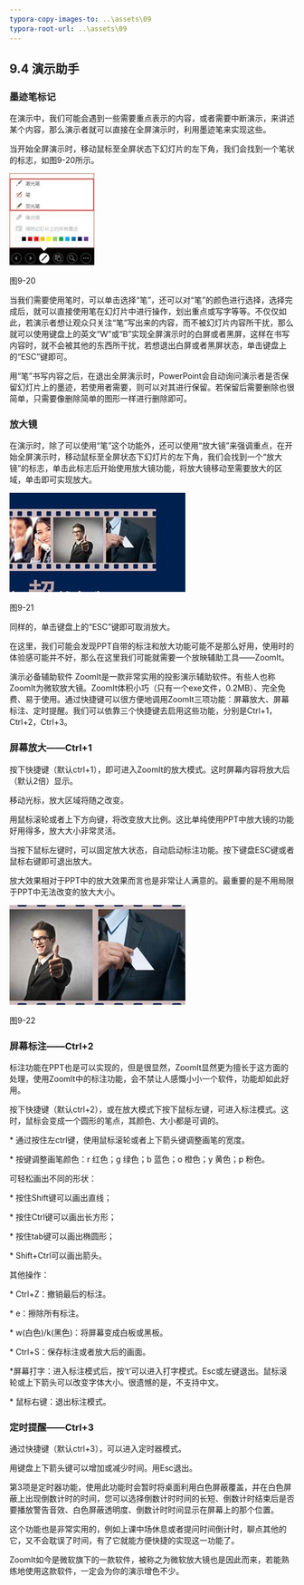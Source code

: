 ```yaml
---
typora-copy-images-to: ..\assets\09
typora-root-url: ..\assets\09
---
```


## **9.4**  **演示助手**

### **墨迹笔标记**

在演示中，我们可能会遇到一些需要重点表示的内容，或者需要中断演示，来讲述某个内容，那么演示者就可以直接在全屏演示时，利用墨迹笔来实现这些。

当开始全屏演示时，移动鼠标至全屏状态下幻灯片的左下角，我们会找到一个笔状的标志，如图9-20所示。

![img](/assets/09/image020.jpg)

图9-20

当我们需要使用笔时，可以单击选择“笔”，还可以对“笔”的颜色进行选择，选择完成后，就可以直接使用笔在幻灯片中进行操作，划出重点或写字等等。不仅仅如此，若演示者想让观众只关注“笔”写出来的内容，而不被幻灯片内容所干扰，那么就可以使用键盘上的英文“W”或“B”实现全屏演示时的白屏或者黑屏，这样在书写内容时，就不会被其他的东西所干扰，若想退出白屏或者黑屏状态，单击键盘上的“ESC”键即可。

用“笔”书写内容之后，在退出全屏演示时，PowerPoint会自动询问演示者是否保留幻灯片上的墨迹，若使用者需要，则可以对其进行保留。若保留后需要删除也很简单，只需要像删除简单的图形一样进行删除即可。

### **放大镜**

在演示时，除了可以使用“笔”这个功能外，还可以使用“放大镜”来强调重点，在开始全屏演示时，移动鼠标至全屏状态下幻灯片的左下角，我们会找到一个“放大镜”的标志，单击此标志后开始使用放大镜功能，将放大镜移动至需要放大的区域，单击即可实现放大。

![img](/assets/09/image021.jpg)

图9-21

同样的，单击键盘上的“ESC”键即可取消放大。

在这里，我们可能会发现PPT自带的标注和放大功能可能不是那么好用，使用时的体验感可能并不好，那么在这里我们可能就需要一个放映辅助工具——ZoomIt。

演示必备辅助软件 ZoomIt是一款非常实用的投影演示辅助软件。有些人也称ZoomIt为微软放大镜。ZoomIt体积小巧（只有一个exe文件，0.2MB）、完全免费、易于使用。通过快捷键可以很方便地调用ZoomIt三项功能：屏幕放大、屏幕标注、定时提醒。我们可以依靠三个快捷键去启用这些功能，分别是Ctrl+1，Ctrl+2，Ctrl+3。

### **屏幕放大——Ctrl+1**

按下快捷键（默认ctrl+1），即可进入ZoomIt的放大模式。这时屏幕内容将放大后（默认2倍）显示。

移动光标，放大区域将随之改变。

用鼠标滚轮或者上下方向键，将改变放大比例。这比单纯使用PPT中放大镜的功能好用得多，放大大小非常灵活。

当按下鼠标左键时，可以固定放大状态，自动启动标注功能。按下键盘ESC键或者鼠标右键即可退出放大。

放大效果相对于PPT中的放大效果而言也是非常让人满意的。最重要的是不用局限于PPT中无法改变的放大大小。

![img](/assets/09/image022.jpg)

图9-22

### **屏幕标注——Ctrl+2**

标注功能在PPT也是可以实现的，但是很显然，ZoomIt显然更为擅长于这方面的处理，使用ZoomIt中的标注功能，会不禁让人感慨小小一个软件，功能却如此好用。

按下快捷键（默认ctrl+2），或在放大模式下按下鼠标左键，可进入标注模式。这时，鼠标会变成一个圆形的笔点，其颜色、大小都是可调的。

\* 通过按住左ctrl键，使用鼠标滚轮或者上下箭头键调整画笔的宽度。

\* 按键调整画笔颜色：r 红色；g 绿色；b 蓝色；o 橙色；y 黄色；p 粉色。

可轻松画出不同的形状：

\* 按住Shift键可以画出直线；

\* 按住Ctrl键可以画出长方形；

\* 按住tab键可以画出椭圆形；

\* Shift+Ctrl可以画出箭头。

其他操作：

\* Ctrl+Z：撤销最后的标注。

\* e：擦除所有标注。

\* w(白色)/k(黑色)：将屏幕变成白板或黑板。

\* Ctrl+S：保存标注或者放大后的画面。

*屏幕打字：进入标注模式后，按‘t’可以进入打字模式。Esc或左键退出。鼠标滚轮或上下箭头可以改变字体大小。很遗憾的是，不支持中文。

\* 鼠标右键：退出标注模式。

### **定时提醒——Ctrl+3**

通过快捷键（默认ctrl+3），可以进入定时器模式。

用键盘上下箭头键可以增加或减少时间。用Esc退出。

第3项是定时器功能，使用此功能时会暂时将桌面利用白色屏蔽覆盖，并在白色屏蔽上出现倒数计时的时间，您可以选择倒数计时时间的长短、倒数计时结束后是否要播放警告音效、白色屏蔽透明度、倒数计时时间显示在屏幕上的那个位置。

这个功能也是非常实用的，例如上课中场休息或者提问时间倒计时，聊点其他的它，又不会耽误了时间，有了它就能方便快捷的实现这一功能了。

ZoomIt如今是微软旗下的一款软件，被称之为微软放大镜也是因此而来，若能熟练地使用这款软件，一定会为你的演示增色不少。